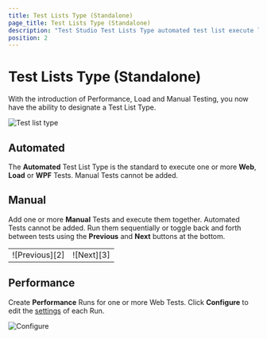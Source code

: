 ```yaml
---
title: Test Lists Type (Standalone)
page_title: Test Lists Type (Standalone)
description: "Test Studio Test Lists Type automated test list execute load test in a test list. execute performance tests in a test list "
position: 2
---
```

# Test Lists Type (Standalone) #

With the introduction of Performance, Load and Manual Testing, you now have the ability to designate a Test List Type.

![Test list type][1]

## Automated ##

The **Automated** Test List Type is the standard to execute one or more **Web**, **Load** or **WPF** Tests. Manual Tests cannot be added.

## Manual ##

Add one or more **Manual** Tests and execute them together. Automated Tests cannot be added. Run them sequentially or toggle back and forth between tests using the **Previous** and **Next** buttons at the bottom.

<table id="no-table">
	<tr>
		<td>![Previous][2]</td>
		<td>![Next][3]</td>
	</tr>
<table>

## Performance ##

Create **Performance** Runs for one or more Web Tests. Click **Configure** to edit the <a href="/features/testing-types/performance-testing/gather-perfomance-data" target="_blank">settings</a> of each Run.

![Configure][4]

[1]: /img/general-information/test-execution/test-lists-type-standalone/fig1.png
[2]: /img/general-information/test-execution/test-lists-type-standalone/fig2.png
[3]: /img/general-information/test-execution/test-lists-type-standalone/fig3.png
[4]: /img/general-information/test-execution/test-lists-type-standalone/fig4.png

